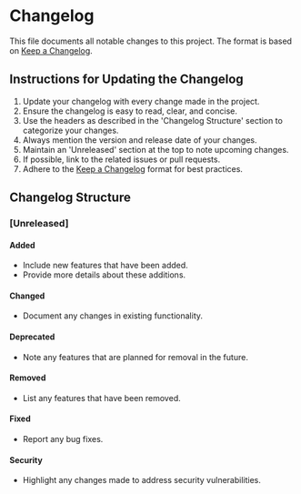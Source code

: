 # Changelog

This file documents all notable changes to this project. The format is based on [Keep a Changelog](https://keepachangelog.com/en/1.0.0/).

## Instructions for Updating the Changelog

1. Update your changelog with every change made in the project.
2. Ensure the changelog is easy to read, clear, and concise.
3. Use the headers as described in the 'Changelog Structure' section to categorize your changes.
4. Always mention the version and release date of your changes.
5. Maintain an 'Unreleased' section at the top to note upcoming changes.
6. If possible, link to the related issues or pull requests.
7. Adhere to the [Keep a Changelog](https://keepachangelog.com/en/1.0.0/) format for best practices.

## Changelog Structure

### [Unreleased]

#### Added
- Include new features that have been added.
- Provide more details about these additions.

#### Changed
- Document any changes in existing functionality.

#### Deprecated
- Note any features that are planned for removal in the future.

#### Removed
- List any features that have been removed.

#### Fixed
- Report any bug fixes.

#### Security 
- Highlight any changes made to address security vulnerabilities.